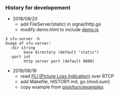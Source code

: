 ### History for developement

- 2018/08/20
    - add FileServer(static) in signal/http.go
    - modify demo.html to include [demo.js](static/demo.js)
```
$ sfu-server -h
Usage of sfu-server:
  -dir string
        base directory (default "static")
  -port int
        http server port (default 8080)
```

- 2019/08/19
    - read [PLI (Picture Loss Indication)](https://webrtcglossary.com/pli/) over RTCP
    - add Makefile, HISTORY.md, go.{mod.sum}
    - copy example from [pion/turn/examples](https://github.com/pion/turn/tree/master/examples)



